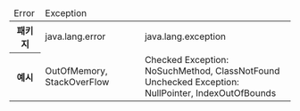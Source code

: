 <table>
<thead>
<tr> 
   <td> Error </td>
   <td> Exception </td>  
</tr>
</thead>
<tbody>
<!-- <tr>
    <td colspan="2"> 
      Throwable class의 subclass입니다.
    </td>
</tr> -->
<tr>
    <tr>
      <th> 패키지 </th>
      <td> java.lang.error	 </td>
      <td> java.lang.exception </td>
   </tr>
   <tr>
      <th> 예시 </th>
      <td> OutOfMemory, StackOverFlow </td>
      <td> 
         Checked Exception: NoSuchMethod, ClassNotFound <br /> 
         Unchecked Exception: NullPointer, IndexOutOfBounds
      </td>
   </tr>
</tr>
</tbody>
</table>
